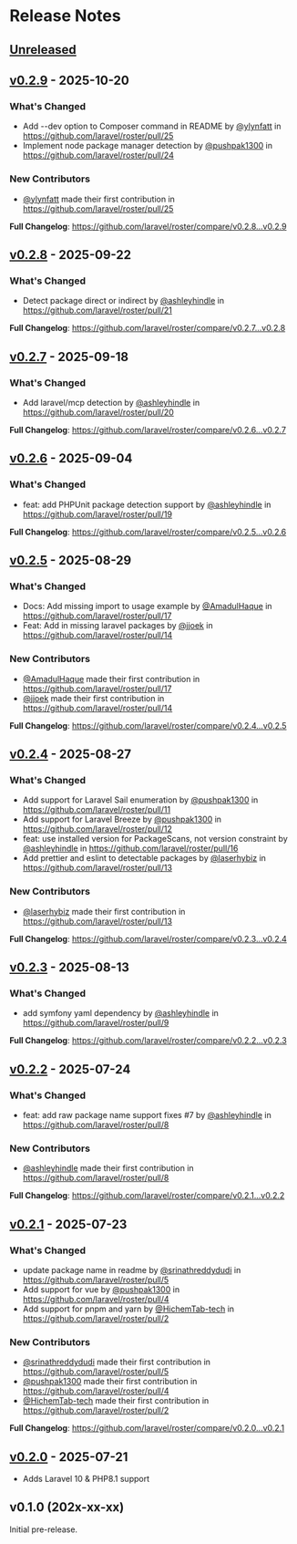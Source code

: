 # Release Notes

## [Unreleased](https://github.com/laravel/roster/compare/v0.2.9...main)

## [v0.2.9](https://github.com/laravel/roster/compare/v0.2.8...v0.2.9) - 2025-10-20

### What's Changed

* Add --dev option to Composer command in README by [@ylynfatt](https://github.com/ylynfatt) in https://github.com/laravel/roster/pull/25
* Implement node package manager detection by [@pushpak1300](https://github.com/pushpak1300) in https://github.com/laravel/roster/pull/24

### New Contributors

* [@ylynfatt](https://github.com/ylynfatt) made their first contribution in https://github.com/laravel/roster/pull/25

**Full Changelog**: https://github.com/laravel/roster/compare/v0.2.8...v0.2.9

## [v0.2.8](https://github.com/laravel/roster/compare/v0.2.7...v0.2.8) - 2025-09-22

### What's Changed

* Detect package direct or indirect by [@ashleyhindle](https://github.com/ashleyhindle) in https://github.com/laravel/roster/pull/21

**Full Changelog**: https://github.com/laravel/roster/compare/v0.2.7...v0.2.8

## [v0.2.7](https://github.com/laravel/roster/compare/v0.2.6...v0.2.7) - 2025-09-18

### What's Changed

* Add laravel/mcp detection by [@ashleyhindle](https://github.com/ashleyhindle) in https://github.com/laravel/roster/pull/20

**Full Changelog**: https://github.com/laravel/roster/compare/v0.2.6...v0.2.7

## [v0.2.6](https://github.com/laravel/roster/compare/v0.2.5...v0.2.6) - 2025-09-04

### What's Changed

* feat: add PHPUnit package detection support by [@ashleyhindle](https://github.com/ashleyhindle) in https://github.com/laravel/roster/pull/19

**Full Changelog**: https://github.com/laravel/roster/compare/v0.2.5...v0.2.6

## [v0.2.5](https://github.com/laravel/roster/compare/v0.2.4...v0.2.5) - 2025-08-29

### What's Changed

* Docs: Add missing import to usage example by [@AmadulHaque](https://github.com/AmadulHaque) in https://github.com/laravel/roster/pull/17
* Feat:  Add in missing laravel packages by [@jjoek](https://github.com/jjoek) in https://github.com/laravel/roster/pull/14

### New Contributors

* [@AmadulHaque](https://github.com/AmadulHaque) made their first contribution in https://github.com/laravel/roster/pull/17
* [@jjoek](https://github.com/jjoek) made their first contribution in https://github.com/laravel/roster/pull/14

**Full Changelog**: https://github.com/laravel/roster/compare/v0.2.4...v0.2.5

## [v0.2.4](https://github.com/laravel/roster/compare/v0.2.3...v0.2.4) - 2025-08-27

### What's Changed

* Add support for Laravel Sail enumeration by [@pushpak1300](https://github.com/pushpak1300) in https://github.com/laravel/roster/pull/11
* Add support for Laravel Breeze by [@pushpak1300](https://github.com/pushpak1300) in https://github.com/laravel/roster/pull/12
* feat: use installed version for PackageScans, not version constraint by [@ashleyhindle](https://github.com/ashleyhindle) in https://github.com/laravel/roster/pull/16
* Add prettier and eslint to detectable packages by [@laserhybiz](https://github.com/laserhybiz) in https://github.com/laravel/roster/pull/13

### New Contributors

* [@laserhybiz](https://github.com/laserhybiz) made their first contribution in https://github.com/laravel/roster/pull/13

**Full Changelog**: https://github.com/laravel/roster/compare/v0.2.3...v0.2.4

## [v0.2.3](https://github.com/laravel/roster/compare/v0.2.2...v0.2.3) - 2025-08-13

### What's Changed

* add symfony yaml dependency by [@ashleyhindle](https://github.com/ashleyhindle) in https://github.com/laravel/roster/pull/9

**Full Changelog**: https://github.com/laravel/roster/compare/v0.2.2...v0.2.3

## [v0.2.2](https://github.com/laravel/roster/compare/v0.2.1...v0.2.2) - 2025-07-24

### What's Changed

* feat: add raw package name support fixes #7 by [@ashleyhindle](https://github.com/ashleyhindle) in https://github.com/laravel/roster/pull/8

### New Contributors

* [@ashleyhindle](https://github.com/ashleyhindle) made their first contribution in https://github.com/laravel/roster/pull/8

**Full Changelog**: https://github.com/laravel/roster/compare/v0.2.1...v0.2.2

## [v0.2.1](https://github.com/laravel/roster/compare/v0.2.0...v0.2.1) - 2025-07-23

### What's Changed

* update package name in readme by [@srinathreddydudi](https://github.com/srinathreddydudi) in https://github.com/laravel/roster/pull/5
* Add support for vue by [@pushpak1300](https://github.com/pushpak1300) in https://github.com/laravel/roster/pull/4
* Add support for pnpm and yarn by [@HichemTab-tech](https://github.com/HichemTab-tech) in https://github.com/laravel/roster/pull/2

### New Contributors

* [@srinathreddydudi](https://github.com/srinathreddydudi) made their first contribution in https://github.com/laravel/roster/pull/5
* [@pushpak1300](https://github.com/pushpak1300) made their first contribution in https://github.com/laravel/roster/pull/4
* [@HichemTab-tech](https://github.com/HichemTab-tech) made their first contribution in https://github.com/laravel/roster/pull/2

**Full Changelog**: https://github.com/laravel/roster/compare/v0.2.0...v0.2.1

## [v0.2.0](https://github.com/laravel/roster/compare/v0.1.0...v0.2.0) - 2025-07-21

- Adds Laravel 10 & PHP8.1 support

## v0.1.0 (202x-xx-xx)

Initial pre-release.
